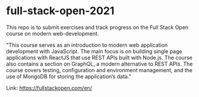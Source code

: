 # full-stack-open-2021

This repo is to submit exercises and track progress on the Full Stack Open course on modern web-development.

"This course serves as an introduction to modern web application development with JavaScript. The main focus is on building single page applications with ReactJS that use REST APIs built with Node.js. The course also contains a section on GraphQL, a modern alternative to REST APIs.
The course covers testing, configuration and environment management, and the use of MongoDB for storing the application’s data."

Link: https://fullstackopen.com/en/

